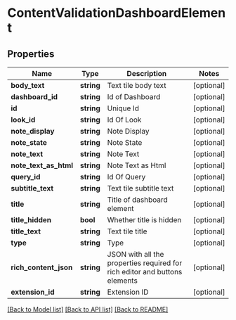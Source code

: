 # ContentValidationDashboardElement

## Properties
Name | Type | Description | Notes
------------ | ------------- | ------------- | -------------
**body_text** | **string** | Text tile body text | [optional] 
**dashboard_id** | **string** | Id of Dashboard | [optional] 
**id** | **string** | Unique Id | [optional] 
**look_id** | **string** | Id Of Look | [optional] 
**note_display** | **string** | Note Display | [optional] 
**note_state** | **string** | Note State | [optional] 
**note_text** | **string** | Note Text | [optional] 
**note_text_as_html** | **string** | Note Text as Html | [optional] 
**query_id** | **string** | Id Of Query | [optional] 
**subtitle_text** | **string** | Text tile subtitle text | [optional] 
**title** | **string** | Title of dashboard element | [optional] 
**title_hidden** | **bool** | Whether title is hidden | [optional] 
**title_text** | **string** | Text tile title | [optional] 
**type** | **string** | Type | [optional] 
**rich_content_json** | **string** | JSON with all the properties required for rich editor and buttons elements | [optional] 
**extension_id** | **string** | Extension ID | [optional] 

[[Back to Model list]](../README.md#documentation-for-models) [[Back to API list]](../README.md#documentation-for-api-endpoints) [[Back to README]](../README.md)



